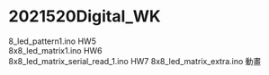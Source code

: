 # 2021520Digital_WK
8_led_pattern1.ino HW5\
8x8_led_matrix1.ino HW6\
8x8_led_matrix_serial_read_1.ino HW7
8x8_led_matrix_extra.ino 動畫
